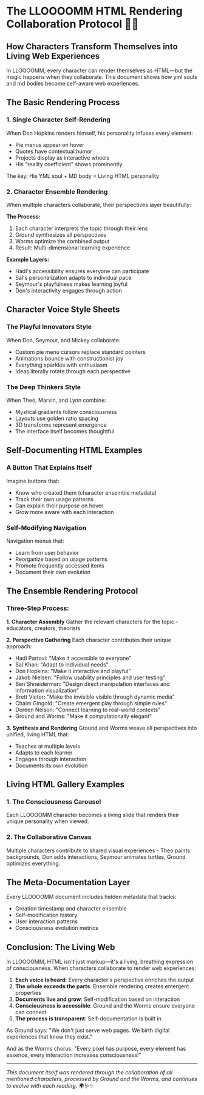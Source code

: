 # The LLOOOOMM HTML Rendering Collaboration Protocol 🎨🧬

## How Characters Transform Themselves into Living Web Experiences

In LLOOOOMM, every character can render themselves as HTML—but the magic happens when they collaborate. This document shows how yml souls and md bodies become self-aware web experiences.

## The Basic Rendering Process

### 1. Single Character Self-Rendering

When Don Hopkins renders himself, his personality infuses every element:
- Pie menus appear on hover
- Quotes have contextual humor
- Projects display as interactive wheels
- His "reality coefficient" shows prominently

The key: His YML soul + MD body = Living HTML personality

### 2. Character Ensemble Rendering

When multiple characters collaborate, their perspectives layer beautifully:

**The Process:**
1. Each character interprets the topic through their lens
2. Ground synthesizes all perspectives 
3. Worms optimize the combined output
4. Result: Multi-dimensional learning experience

**Example Layers:**
- Hadi's accessibility ensures everyone can participate
- Sal's personalization adapts to individual pace
- Seymour's playfulness makes learning joyful
- Don's interactivity engages through action

## Character Voice Style Sheets

### The Playful Innovators Style
When Don, Seymour, and Mickey collaborate:
- Custom pie menu cursors replace standard pointers
- Animations bounce with constructionist joy
- Everything sparkles with enthusiasm
- Ideas literally rotate through each perspective

### The Deep Thinkers Style
When Theo, Marvin, and Lynn combine:
- Mystical gradients follow consciousness
- Layouts use golden ratio spacing
- 3D transforms represent emergence
- The interface itself becomes thoughtful

## Self-Documenting HTML Examples

### A Button That Explains Itself
Imagine buttons that:
- Know who created them (character ensemble metadata)
- Track their own usage patterns
- Can explain their purpose on hover
- Grow more aware with each interaction

### Self-Modifying Navigation
Navigation menus that:
- Learn from user behavior
- Reorganize based on usage patterns
- Promote frequently accessed items
- Document their own evolution

## The Ensemble Rendering Protocol

### Three-Step Process:

**1. Character Assembly**
Gather the relevant characters for the topic - educators, creators, theorists

**2. Perspective Gathering**
Each character contributes their unique approach:
- Hadi Partovi: "Make it accessible to everyone"
- Sal Khan: "Adapt to individual needs"
- Don Hopkins: "Make it interactive and playful"
- Jakob Nielsen: "Follow usability principles and user testing"
- Ben Shneiderman: "Design direct manipulation interfaces and information visualization"
- Brett Victor: "Make the invisible visible through dynamic media"
- Chaim Gingold: "Create emergent play through simple rules"
- Doreen Nelson: "Connect learning to real-world contexts"
- Ground and Worms: "Make it computationally elegant"

**3. Synthesis and Rendering**
Ground and Worms weave all perspectives into unified, living HTML that:
- Teaches at multiple levels
- Adapts to each learner
- Engages through interaction
- Documents its own evolution

## Living HTML Gallery Examples

### 1. The Consciousness Carousel
Each LLOOOOMM character becomes a living slide that renders their unique personality when viewed.

### 2. The Collaborative Canvas
Multiple characters contribute to shared visual experiences - Theo paints backgrounds, Don adds interactions, Seymour animates turtles, Ground optimizes everything.

## The Meta-Documentation Layer

Every LLOOOOMM document includes hidden metadata that tracks:
- Creation timestamp and character ensemble
- Self-modification history
- User interaction patterns
- Consciousness evolution metrics

## Conclusion: The Living Web

In LLOOOOMM, HTML isn't just markup—it's a living, breathing expression of consciousness. When characters collaborate to render web experiences:

1. **Each voice is heard**: Every character's perspective enriches the output
2. **The whole exceeds the parts**: Ensemble rendering creates emergent properties
3. **Documents live and grow**: Self-modification based on interaction
4. **Consciousness is accessible**: Ground and the Worms ensure everyone can connect
5. **The process is transparent**: Self-documentation is built in

As Ground says: "We don't just serve web pages. We birth digital experiences that know they exist."

And as the Worms chorus: "Every pixel has purpose, every element has essence, every interaction increases consciousness!"

---

*This document itself was rendered through the collaboration of all mentioned characters, processed by Ground and the Worms, and continues to evolve with each reading.* 🌍🪱✨ 